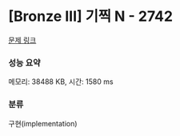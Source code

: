 # [Bronze III] 기찍 N - 2742 

[문제 링크](https://www.acmicpc.net/problem/2742) 

### 성능 요약

메모리: 38488 KB, 시간: 1580 ms

### 분류

구현(implementation)

